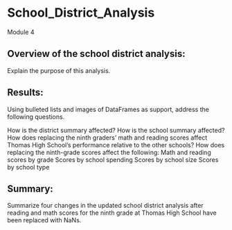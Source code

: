 # School_District_Analysis
Module 4

## Overview of the school district analysis: 

Explain the purpose of this analysis.

## Results: 

Using bulleted lists and images of DataFrames as support, address the following questions.

How is the district summary affected?
How is the school summary affected?
How does replacing the ninth graders’ math and reading scores affect Thomas High School’s performance relative to the other schools?
How does replacing the ninth-grade scores affect the following:
Math and reading scores by grade
Scores by school spending
Scores by school size
Scores by school type

## Summary: 

Summarize four changes in the updated school district analysis after reading and math scores for the ninth grade at Thomas High School have been replaced with NaNs.
